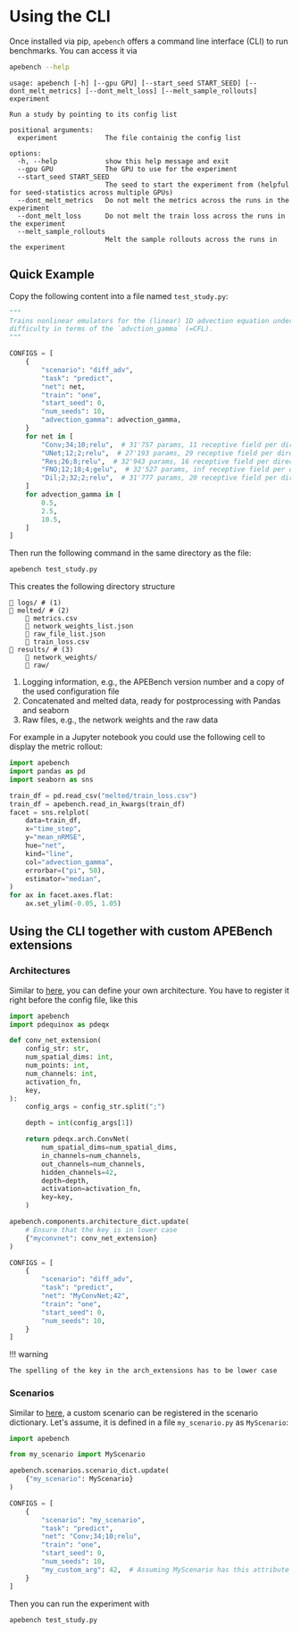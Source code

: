 # Using the CLI

Once installed via pip, `apebench` offers a command line interface (CLI) to run
benchmarks. You can access it via

```bash
apebench --help
```
```
usage: apebench [-h] [--gpu GPU] [--start_seed START_SEED] [--dont_melt_metrics] [--dont_melt_loss] [--melt_sample_rollouts] experiment

Run a study by pointing to its config list

positional arguments:
  experiment            The file containig the config list

options:
  -h, --help            show this help message and exit
  --gpu GPU             The GPU to use for the experiment
  --start_seed START_SEED
                        The seed to start the experiment from (helpful for seed-statistics across multiple GPUs)
  --dont_melt_metrics   Do not melt the metrics across the runs in the experiment
  --dont_melt_loss      Do not melt the train loss across the runs in the experiment
  --melt_sample_rollouts
                        Melt the sample rollouts across the runs in the experiment
```

## Quick Example

Copy the following content into a file named `test_study.py`:
```python
"""
Trains nonlinear emulators for the (linear) 1D advection equation under varying
difficulty in terms of the `advction_gamma` (=CFL).
"""

CONFIGS = [
    {
        "scenario": "diff_adv",
        "task": "predict",
        "net": net,
        "train": "one",
        "start_seed": 0,
        "num_seeds": 10,
        "advection_gamma": advection_gamma,
    }
    for net in [
        "Conv;34;10;relu",  # 31'757 params, 11 receptive field per direction
        "UNet;12;2;relu",  # 27'193 params, 29 receptive field per direction
        "Res;26;8;relu",  # 32'943 params, 16 receptive field per direction
        "FNO;12;18;4;gelu",  # 32'527 params, inf receptive field per direction
        "Dil;2;32;2;relu",  # 31'777 params, 20 receptive field per direction
    ]
    for advection_gamma in [
        0.5,
        2.5,
        10.5,
    ]
]
```

Then run the following command in the same directory as the file:
```bash
apebench test_study.py
```

This creates the following directory structure

``` { .bash .annotate }
📁 logs/ # (1)
📁 melted/ # (2)
    📄 metrics.csv
    📄 network_weights_list.json
    📄 raw_file_list.json
    📄 train_loss.csv
📁 results/ # (3)
    📁 network_weights/
    📁 raw/
```

1. Logging information, e.g., the APEBench version number and a copy of the used configuration file
2. Concatenated and melted data, ready for postprocessing with Pandas and seaborn
3. Raw files, e.g., the network weights and the raw data

For example in a Jupyter notebook you could use the following cell to display the metric rollout:

```python
import apebench
import pandas as pd
import seaborn as sns

train_df = pd.read_csv("melted/train_loss.csv")
train_df = apebench.read_in_kwargs(train_df)
facet = sns.relplot(
    data=train_df,
    x="time_step",
    y="mean_nRMSE",
    hue="net",
    kind="line",
    col="advection_gamma",
    errorbar=("pi", 50),
    estimator="median",
)
for ax in facet.axes.flat:
    ax.set_ylim(-0.05, 1.05)
```

## Using the CLI together with custom APEBench extensions

### Architectures

Similar to [here](extending_apebench.md#defining-your-own-architecture), you can
define your own architecture. You have to register it right before the config
file, like this
```python
import apebench
import pdequinox as pdeqx

def conv_net_extension(
    config_str: str,
    num_spatial_dims: int,
    num_points: int,
    num_channels: int,
    activation_fn,
    key,
):
    config_args = config_str.split(";")

    depth = int(config_args[1])

    return pdeqx.arch.ConvNet(
        num_spatial_dims=num_spatial_dims,
        in_channels=num_channels,
        out_channels=num_channels,
        hidden_channels=42,
        depth=depth,
        activation=activation_fn,
        key=key,
    )

apebench.components.architecture_dict.update(
    # Ensure that the key is in lower case
    {"myconvnet": conv_net_extension}
)

CONFIGS = [
    {
        "scenario": "diff_adv",
        "task": "predict",
        "net": "MyConvNet;42",
        "train": "one",
        "start_seed": 0,
        "num_seeds": 10,
    }
]
```

!!! warning

    The spelling of the key in the arch_extensions has to be lower case

### Scenarios

Similar to [here](extending_apebench.md#your-truly-own-scenario), a custom
scenario can be registered in the scenario dictionary. Let's assume, it is
defined in a file `my_scenario.py` as `MyScenario`:
```python
import apebench

from my_scenario import MyScenario

apebench.scenarios.scenario_dict.update(
    {"my_scenario": MyScenario}
)

CONFIGS = [
    {
        "scenario": "my_scenario",
        "task": "predict",
        "net": "Conv;34;10;relu",
        "train": "one",
        "start_seed": 0,
        "num_seeds": 10,
        "my_custom_arg": 42,  # Assuming MyScenario has this attribute
    }
]
```

Then you can run the experiment with
```bash
apebench test_study.py
```